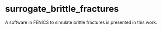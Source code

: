 # surrogate_brittle_fractures
A software in FENICS to simulate brittle fractures is presented in this work.
